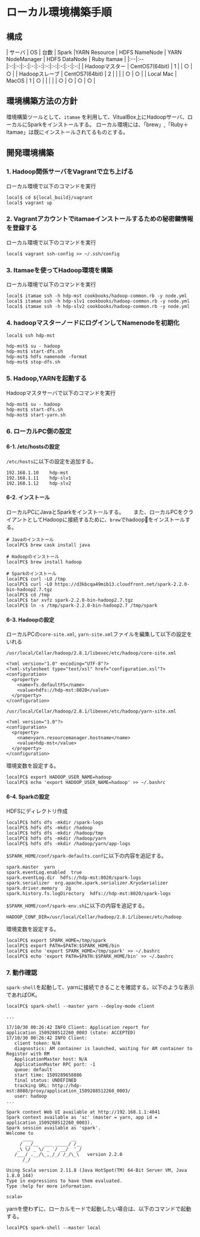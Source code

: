 # ローカル環境構築手順

## 構成

| サーバ | OS | 台数 | Spark |YARN Resource | HDFS NameNode | YARN NodeManager | HDFS DataNode | Ruby Itamae |
|:--|:--|:-:|:-:|:-:|:-:|:-:|:-:|:-:|:-:|:-:|:-:|
| Hadoopマスター | CentOS7(64bit) | 1 | | ○ | ○ |
| Hadoopスレーブ | CentOS7(64bit) | 2 | |  |  | ○ | ○ |
| Local Mac | MacOS | 1 | ○ | |  |  |  | ○ | ○ | ○ | ○ |


## 環境構築方法の方針

環境構築ツールとして、`itamae` を利用して、VitualBox上にHadoopサーバ、ローカルにSparkをインストールする。
ローカル環境には、「brew」,「Ruby＋Itamae」は既にインストールされてるものとする。


## 開発環境構築

### 1. Hadoop関係サーバをVagrantで立ち上げる

ローカル環境で以下のコマンドを実行

```
local$ cd ${local_build}/vagrant
local$ vagrant up
```


### 2. Vagrantアカウントでitamaeインストールするための秘密鍵情報を登録する

ローカル環境で以下のコマンドを実行

```
local$ vagrant ssh-config >> ~/.ssh/config
```


### 3. Itamaeを使ってHadoop環境を構築

ローカル環境で以下のコマンドを実行

```
local$ itamae ssh -h hdp-mst cookbooks/hadoop-common.rb -y node.yml
local$ itamae ssh -h hdp-slv1 cookbooks/hadoop-common.rb -y node.yml
local$ itamae ssh -h hdp-slv2 cookbooks/hadoop-common.rb -y node.yml
```



### 4. hadoopマスターノードにログインしてNamenodeを初期化

```
local$ ssh hdp-mst

hdp-mst$ su - hadoop
hdp-mst$ start-dfs.sh
hdp-mst$ hdfs namenode -format
hdp-mst$ stop-dfs.sh
```


### 5. Hadoop,YARNを起動する

Hadoopマスタサーバで以下のコマンドを実行

```
hdp-mst$ su - hadoop
hdp-mst$ start-dfs.sh
hdp-mst$ start-yarn.sh
```


### 6. ローカルPC側の設定

#### 6-1. /etc/hostsの設定

`/etc/hosts`に以下の設定を追加する。

```
192.168.1.10    hdp-mst
192.168.1.11    hdp-slv1
192.168.1.12    hdp-slv2
```

#### 6-2. インストール

ローカルPCにJavaとSparkをインストールする。　　
また、ローカルPCをクライアントとしてHadoopに接続するために、`brew`でhadoopをインストールする。

```
# Javaのインストール
localPC$ brew cask install java

# Hadoopのインストール
localPC$ brew install hadoop

# Sparkのインストール
localPC$ curl -LO /tmp
localPC$ curl -LO https://d3kbcqa49mib13.cloudfront.net/spark-2.2.0-bin-hadoop2.7.tgz
localPC$ cd /tmp
localPC$ tar xvfz spark-2.2.0-bin-hadoop2.7.tgz
localPC$ ln -s /tmp/spark-2.2.0-bin-hadoop2.7 /tmp/spark
```

#### 6-3. Hadoopの設定

ローカルPCの`core-site.xml`, `yarn-site.xml`ファイルを編集して以下の設定をいれる

`/usr/local/Cellar/hadoop/2.8.1/libexec/etc/hadoop/core-site.xml`

```
<?xml version="1.0" encoding="UTF-8"?>
<?xml-stylesheet type="text/xsl" href="configuration.xsl"?>
<configuration>
  <property>
    <name>fs.defaultFS</name>
    <value>hdfs://hdp-mst:8020</value>
  </property>
</configuration>
```

`/usr/local/Cellar/hadoop/2.8.1/libexec/etc/hadoop/yarn-site.xml`

```
<?xml version="1.0"?>
<configuration>
  <property>
    <name>yarn.resourcemanager.hostname</name>
    <value>hdp-mst</value>
  </property>
</configuration>
```


環境変数を設定する。

```
localPC$ export HADOOP_USER_NAME=hadoop
localPC$ echo 'export HADOOP_USER_NAME=hadoop' >> ~/.bashrc
```

#### 6-4. Sparkの設定

HDFSにディレクトリ作成

```
localPC$ hdfs dfs -mkdir /spark-logs
localPC$ hdfs dfs -mkdir /hadoop
localPC$ hdfs dfs -mkdir /hadoop/tmp
localPC$ hdfs dfs -mkdir /hadoop/yarn
localPC$ hdfs dfs -mkdir /hadoop/yarn/app-logs
```

`$SPARK_HOME/conf/spark-defaults.conf`に以下の内容を追記する。

```
spark.master  yarn
spark.eventLog.enabled  true
spark.eventLog.dir  hdfs://hdp-mst:8020/spark-logs
spark.serializer  org.apache.spark.serializer.KryoSerializer
spark.driver.memory   2g
spark.history.fs.logDirectory  hdfs://hdp-mst:8020/spark-logs
```

`$SPARK_HOME/conf/spark-env.sh`に以下の内容を追記する。

```
HADOOP_CONF_DIR=/usr/local/Cellar/hadoop/2.8.1/libexec/etc/hadoop
```

環境変数を設定する。

```
localPC$ export SPARK_HOME=/tmp/spark
localPC$ export PATH=$PATH:$SPARK_HOME/bin
localPC$ echo 'export SPARK_HOME=/tmp/spark' >> ~/.bashrc
localPC$ echo 'export PATH=$PATH:$SPARK_HOME/bin' >> ~/.bashrc
```

### 7. 動作確認

`spark-shell`を起動して、yarnに接続できることを確認する。以下のような表示であればOK。

```
localPC$ spark-shell --master yarn --deploy-mode client

...

17/10/30 00:26:42 INFO Client: Application report for application_1509288512260_0003 (state: ACCEPTED)
17/10/30 00:26:42 INFO Client:
   client token: N/A
   diagnostics: AM container is launched, waiting for AM container to Register with RM
   ApplicationMaster host: N/A
   ApplicationMaster RPC port: -1
   queue: default
   start time: 1509289658886
   final status: UNDEFINED
   tracking URL: http://hdp-mst:8088/proxy/application_1509288512260_0003/
   user: hadoop
...

Spark context Web UI available at http://192.168.1.1:4041
Spark context available as 'sc' (master = yarn, app id = application_1509288512260_0003).
Spark session available as 'spark'.
Welcome to
      ____              __
     / __/__  ___ _____/ /__
    _\ \/ _ \/ _ `/ __/  '_/
   /___/ .__/\_,_/_/ /_/\_\   version 2.2.0
      /_/

Using Scala version 2.11.8 (Java HotSpot(TM) 64-Bit Server VM, Java 1.8.0_144)
Type in expressions to have them evaluated.
Type :help for more information.

scala>
```

yarnを使わずに、ローカルモードで起動したい場合は、以下のコマンドで起動する。

```
localPC$ spark-shell --master local
```
